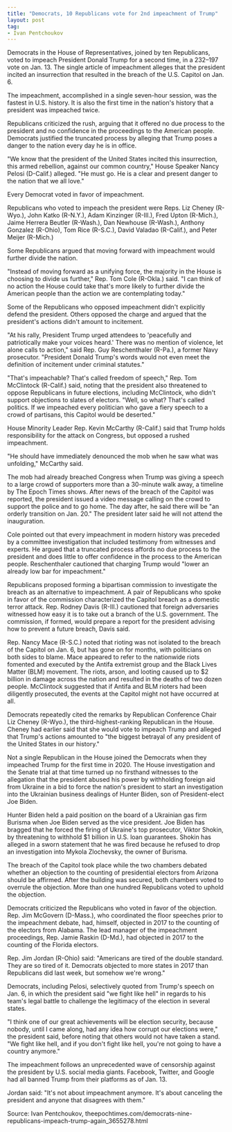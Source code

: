 ```yaml
---
title: "Democrats, 10 Republicans vote for 2nd impeachment of Trump"
layout: post
tag:
- Ivan Pentchoukov
---
```


Democrats in the House of Representatives, joined by ten Republicans, voted to impeach President Donald Trump for a second time, in a 232–197 vote on Jan. 13. The single article of impeachment alleges that the president incited an insurrection that resulted in the breach of the U.S. Capitol on Jan. 6.

The impeachment, accomplished in a single seven-hour session, was the fastest in U.S. history. It is also the first time in the nation's history that a president was impeached twice.

Republicans criticized the rush, arguing that it offered no due process to the president and no confidence in the proceedings to the American people. Democrats justified the truncated process by alleging that Trump poses a danger to the nation every day he is in office.

"We know that the president of the United States incited this insurrection, this armed rebellion, against our common country," House Speaker Nancy Pelosi (D-Calif.) alleged. "He must go. He is a clear and present danger to the nation that we all love."

Every Democrat voted in favor of impeachment.

Republicans who voted to impeach the president were Reps. Liz Cheney (R-Wyo.), John Katko (R-N.Y.), Adam Kinzinger (R-Ill.), Fred Upton (R-Mich.), Jaime Herrera Beutler (R-Wash.), Dan Newhouse (R-Wash.), Anthony Gonzalez (R-Ohio), Tom Rice (R-S.C.), David Valadao (R-Calif.), and Peter Meijer (R-Mich.)

Some Republicans argued that moving forward with impeachment would further divide the nation.

"Instead of moving forward as a unifying force, the majority in the House is choosing to divide us further," Rep. Tom Cole (R-Okla.) said. "I can think of no action the House could take that's more likely to further divide the American people than the action we are contemplating today."

Some of the Republicans who opposed impeachment didn't explicitly defend the president. Others opposed the charge and argued that the president's actions didn't amount to incitement.

"At his rally, President Trump urged attendees to 'peacefully and patriotically make your voices heard.' There was no mention of violence, let alone calls to action," said Rep. Guy Reschenthaler (R-Pa.), a former Navy prosecutor. "President Donald Trump's words would not even meet the definition of incitement under criminal statutes."

"That's impeachable? That's called freedom of speech," Rep. Tom McClintock (R-Calif.) said, noting that the president also threatened to oppose Republicans in future elections, including McClintock, who didn't support objections to slates of electors. "Well, so what? That's called politics. If we impeached every politician who gave a fiery speech to a crowd of partisans, this Capitol would be deserted."

House Minority Leader Rep. Kevin McCarthy (R-Calif.) said that Trump holds responsibility for the attack on Congress, but opposed a rushed impeachment.

"He should have immediately denounced the mob when he saw what was unfolding," McCarthy said.

The mob had already breached Congress when Trump was giving a speech to a large crowd of supporters more than a 30-minute walk away, a timeline by The Epoch Times shows. After news of the breach of the Capitol was reported, the president issued a video message calling on the crowd to support the police and to go home. The day after, he said there will be "an orderly transition on Jan. 20." The president later said he will not attend the inauguration.

Cole pointed out that every impeachment in modern history was preceded by a committee investigation that included testimony from witnesses and experts. He argued that a truncated process affords no due process to the president and does little to offer confidence in the process to the American people. Reschenthaler cautioned that charging Trump would "lower an already low bar for impeachment."

Republicans proposed forming a bipartisan commission to investigate the breach as an alternative to impeachment. A pair of Republicans who spoke in favor of the commission characterized the Capitol breach as a domestic terror attack. Rep. Rodney Davis (R-Ill.) cautioned that foreign adversaries witnessed how easy it is to take out a branch of the U.S. government. The commission, if formed, would prepare a report for the president advising how to prevent a future breach, Davis said.

Rep. Nancy Mace (R-S.C.) noted that rioting was not isolated to the breach of the Capitol on Jan. 6, but has gone on for months, with politicians on both sides to blame. Mace appeared to refer to the nationwide riots fomented and executed by the Antifa extremist group and the Black Lives Matter (BLM) movement. The riots, arson, and looting caused up to $2 billion in damage across the nation and resulted in the deaths of two dozen people. McClintock suggested that if Antifa and BLM rioters had been diligently prosecuted, the events at the Capitol might not have occurred at all.

Democrats repeatedly cited the remarks by Republican Conference Chair Liz Cheney (R-Wyo.), the third-highest-ranking Republican in the House. Cheney had earlier said that she would vote to impeach Trump and alleged that Trump's actions amounted to "the biggest betrayal of any president of the United States in our history."

Not a single Republican in the House joined the Democrats when they impeached Trump for the first time in 2020. The House investigation and the Senate trial at that time turned up no firsthand witnesses to the allegation that the president abused his power by withholding foreign aid from Ukraine in a bid to force the nation's president to start an investigation into the Ukrainian business dealings of Hunter Biden, son of President-elect Joe Biden.

Hunter Biden held a paid position on the board of a Ukrainian gas firm Burisma when Joe Biden served as the vice president. Joe Biden has bragged that he forced the firing of Ukraine's top prosecutor, Viktor Shokin, by threatening to withhold $1 billion in U.S. loan guarantees. Shokin has alleged in a sworn statement that he was fired because he refused to drop an investigation into Mykola Zlochevsky, the owner of Burisma.

The breach of the Capitol took place while the two chambers debated whether an objection to the counting of presidential electors from Arizona should be affirmed. After the building was secured, both chambers voted to overrule the objection. More than one hundred Republicans voted to uphold the objection.

Democrats criticized the Republicans who voted in favor of the objection. Rep. Jim McGovern (D-Mass.), who coordinated the floor speeches prior to the impeachment debate, had, himself, objected in 2017 to the counting of the electors from Alabama. The lead manager of the impeachment proceedings, Rep. Jamie Raskin (D-Md.), had objected in 2017 to the counting of the Florida electors.

Rep. Jim Jordan (R-Ohio) said: "Americans are tired of the double standard. They are so tired of it. Democrats objected to more states in 2017 than Republicans did last week, but somehow we're wrong."

Democrats, including Pelosi, selectively quoted from Trump's speech on Jan. 6, in which the president said "we fight like hell" in regards to his team's legal battle to challenge the legitimacy of the election in several states.

"I think one of our great achievements will be election security, because nobody, until I came along, had any idea how corrupt our elections were," the president said, before noting that others would not have taken a stand. "We fight like hell, and if you don't fight like hell, you're not going to have a country anymore."

The impeachment follows an unprecedented wave of censorship against the president by U.S. social media giants. Facebook, Twitter, and Google had all banned Trump from their platforms as of Jan. 13.

Jordan said: "It's not about impeachment anymore. It's about canceling the president and anyone that disagrees with them."

Source: Ivan Pentchoukov, theepochtimes.com/democrats-nine-republicans-impeach-trump-again\_3655278.html
